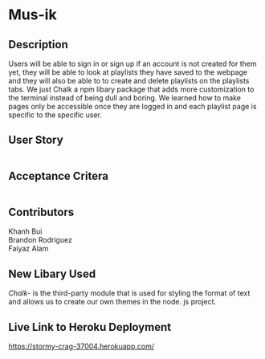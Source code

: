 # Mus-ik

## Description
Users will be able to sign in or sign up if an account is not created for them yet, they will be able to 
look at playlists they have saved to the webpage and they will also be able to to create and delete playlists on the playlists tabs.
We just Chalk a npm libary package that adds more customization to the terminal instead of being dull and boring. We learned how to
make pages only be accessible once they are logged in and each playlist page is specific to the specific user.

## User Story
```

```
## Acceptance Critera
```

```

## Contributors
Khanh Bui<br>
Brandon Rodriguez<br>
Faiyaz Alam<br>

## New Libary Used
*Chalk*- is the third-party module that is used for styling the format of text and allows us to create our own themes in the node. js project.

## Live Link to Heroku Deployment
https://stormy-crag-37004.herokuapp.com/ 